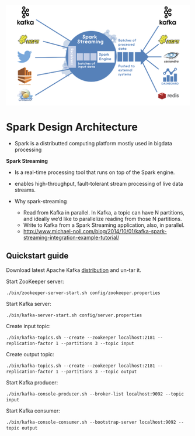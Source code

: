 ![alt text](pics/microbatch.png)

# Spark Design Architecture
- Spark is a distributted computing platform mostly used in bigdata processing

**Spark Streaming** 
- Is a real-time processing tool that runs on top of the Spark engine.
- enables high-throughput, fault-tolerant stream processing of live data streams. 
- Why spark-streaming

    - Read from Kafka in parallel. In Kafka, a topic can have N partitions, and ideally we’d like to parallelize reading from those N partitions.
    - Write to Kafka from a Spark Streaming application, also, in parallel.
    - http://www.michael-noll.com/blog/2014/10/01/kafka-spark-streaming-integration-example-tutorial/
## Quickstart guide
Download latest Apache Kafka [distribution](http://kafka.apache.org/downloads.html) and un-tar it. 

Start ZooKeeper server:

    ./bin/zookeeper-server-start.sh config/zookeeper.properties

Start Kafka server:

    ./bin/kafka-server-start.sh config/server.properties

Create input topic:

    ./bin/kafka-topics.sh --create --zookeeper localhost:2181 --replication-factor 1 --partitions 3 --topic input

Create output topic:

    ./bin/kafka-topics.sh --create --zookeeper localhost:2181 --replication-factor 1 --partitions 3 --topic output

Start Kafka producer:

    ./bin/kafka-console-producer.sh --broker-list localhost:9092 --topic input

Start Kafka consumer:

    ./bin/kafka-console-consumer.sh --bootstrap-server localhost:9092 --topic output